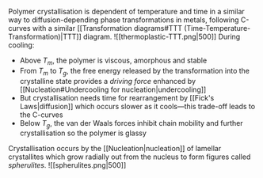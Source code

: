 Polymer crystallisation is dependent of temperature and time in a similar way to diffusion-depending phase transformations in metals, following C-curves with a similar [[Transformation diagrams#TTT (Time-Temperature-Transformation)|TTT]] diagram.
![[thermoplastic-TTT.png|500]]
During cooling:
- Above $T_{m}$, the polymer is viscous, amorphous and stable
- From $T_{m}$ to $T_{g}$, the free energy released by the transformation into the crystalline state provides a *driving force* enhanced by [[Nucleation#Undercooling for nucleation|undercooling]]
- But crystallisation needs time for rearrangement by [[Fick's Laws|diffusion]] which occurs slower as it cools—this trade-off leads to the C-curves
- Below $T_{g}$, the van der Waals forces inhibit chain mobility and further crystallisation so the polymer is glassy

Crystallisation occurs by the [[Nucleation|nucleation]] of lamellar crystallites which grow radially out from the nucleus to form figures called *spherulites*.
![[spherulites.png|500]]

